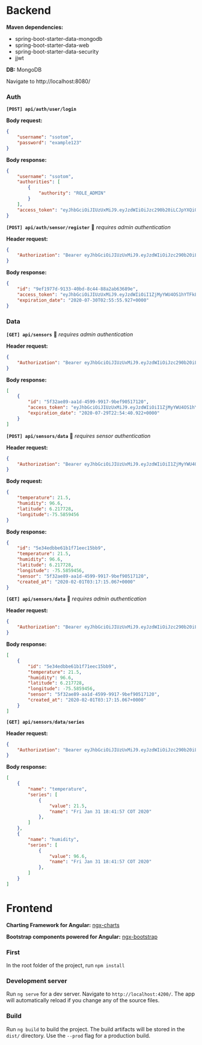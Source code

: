 # Backend
**Maven dependencies:**

- spring-boot-starter-data-mongodb
- spring-boot-starter-data-web
- spring-boot-starter-data-security
- jjwt

**DB:** MongoDB

Navigate to http://localhost:8080/
### Auth
**`[POST] api/auth/user/login`**

**Body request:**
```json
{
	"username": "ssotom",
	"password": "example123"
}
```
**Body response:**
```json
{
    "username": "ssotom",
    "authorities": [
        {
            "authority": "ROLE_ADMIN"
        }
    ],
    "access_token": "eyJhbGciOiJIUzUxMiJ9.eyJzdWIiOiJzc290b20iLCJpYXQiOjE1ODA1MjU1NzEsImV4cCI6MTU4MDUzNDIxMX0.YaXJBzeUD7dduj85Y1phELNw3L3RJ_2jhLijrythv6r2M1nHERqSZtM_QPxLMHRwsGOpqtFEL84d4vE8lZHeBQ"
}
```
**`[POST] api/auth/sensor/register`** :closed_lock_with_key: *requires admin authentication*

**Header request:**
```json
{
    "Authorization": "Bearer eyJhbGciOiJIUzUxMiJ9.eyJzdWIiOiJzc290b20iLCJpYXQiOjE1ODA1MjU1NzEsImV4cCI6MTU4MDUzNDIxMX0.YaXJBzeUD7dduj85Y1phELNw3L3RJ_2jhLijrythv6r2M1nHERqSZtM_QPxLMHRwsGOpqtFEL84d4vE8lZHeBQ"
}
```
**Body response:**
```json
{
    "id": "9ef1977d-9133-40bd-8c44-88a2ab63689e",
    "access_token": "eyJhbGciOiJIUzUxMiJ9.eyJzdWIiOiI1ZjMyYWU4OS1hYTFkLTQ1OTktOTkxNy05YmVmOTA1MTcxMjAiLCJpYXQiOjE1ODA1MTEyODAsImV4cCI6MTU5NjA2MzI4MH0.LvO5aFe2r_TzVNJmFFW16hdEztCp-Lpw_5uMH17ES-TEvoux7ZUURsnNsyJgk0T7-ntPjOLvVzuFk9kGarEh2w",
    "expiration_date": "2020-07-30T02:55:55.927+0000"
}
```
### Data
**`[GET] api/sensors`** :closed_lock_with_key: *requires admin authentication*

**Header request:**
```json
{
    "Authorization": "Bearer eyJhbGciOiJIUzUxMiJ9.eyJzdWIiOiJzc290b20iLCJpYXQiOjE1ODA1MjU1NzEsImV4cCI6MTU4MDUzNDIxMX0.YaXJBzeUD7dduj85Y1phELNw3L3RJ_2jhLijrythv6r2M1nHERqSZtM_QPxLMHRwsGOpqtFEL84d4vE8lZHeBQ"
}
```

**Body response:**
```json
[
    {
        "id": "5f32ae89-aa1d-4599-9917-9bef90517120",
        "access_token": "eyJhbGciOiJIUzUxMiJ9.eyJzdWIiOiI1ZjMyYWU4OS1hYTFkLTQ1OTktOTkxNy05YmVmOTA1MTcxMjAiLCJpYXQiOjE1ODA1MTEyODAsImV4cCI6MTU5NjA2MzI4MH0.LvO5aFe2r_TzVNJmFFW16hdEztCp-Lpw_5uMH17ES-TEvoux7ZUURsnNsyJgk0T7-ntPjOLvVzuFk9kGarEh2w",
        "expiration_date": "2020-07-29T22:54:40.922+0000"
    }
]
```
**`[POST] api/sensors/data`** :closed_lock_with_key: *requires sensor authentication*

**Header request:**
```json
{
    "Authorization": "Bearer eyJhbGciOiJIUzUxMiJ9.eyJzdWIiOiI1ZjMyYWU4OS1hYTFkLTQ1OTktOTkxNy05YmVmOTA1MTcxMjAiLCJpYXQiOjE1ODA1MTEyODAsImV4cCI6MTU5NjA2MzI4MH0.LvO5aFe2r_TzVNJmFFW16hdEztCp-Lpw_5uMH17ES-TEvoux7ZUURsnNsyJgk0T7-ntPjOLvVzuFk9kGarEh2w"
}
```
**Body request:**
```json
{
	"temperature": 21.5,
	"humidity": 96.6,
	"latitude": 6.217728,
	"longitude":-75.5859456
}
```

**Body response:**
```json
{
    "id": "5e34edbbe61b1f71eec15bb9",
    "temperature": 21.5,
    "humidity": 96.6,
    "latitude": 6.217728,
    "longitude": -75.5859456,
    "sensor": "5f32ae89-aa1d-4599-9917-9bef90517120",
    "created_at": "2020-02-01T03:17:15.067+0000"
}
```
**`[GET] api/sensors/data`** :closed_lock_with_key: *requires admin authentication*

**Header request:**
```json
{
    "Authorization": "Bearer eyJhbGciOiJIUzUxMiJ9.eyJzdWIiOiJzc290b20iLCJpYXQiOjE1ODA1MjU1NzEsImV4cCI6MTU4MDUzNDIxMX0.YaXJBzeUD7dduj85Y1phELNw3L3RJ_2jhLijrythv6r2M1nHERqSZtM_QPxLMHRwsGOpqtFEL84d4vE8lZHeBQ"
}
```
**Body response:**
```json
[
    {
        "id": "5e34edbbe61b1f71eec15bb9",
        "temperature": 21.5,
        "humidity": 96.6,
        "latitude": 6.217728,
        "longitude": -75.5859456,
        "sensor": "5f32ae89-aa1d-4599-9917-9bef90517120",
        "created_at": "2020-02-01T03:17:15.067+0000"
    }
]
```
**`[GET] api/sensors/data/series`**

**Header request:**
```json
{
    "Authorization": "Bearer eyJhbGciOiJIUzUxMiJ9.eyJzdWIiOiJzc290b20iLCJpYXQiOjE1ODA1MjU1NzEsImV4cCI6MTU4MDUzNDIxMX0.YaXJBzeUD7dduj85Y1phELNw3L3RJ_2jhLijrythv6r2M1nHERqSZtM_QPxLMHRwsGOpqtFEL84d4vE8lZHeBQ"
}
```
**Body response:**
```json
[
    {
        "name": "temperature",
        "series": [
            {
                "value": 21.5,
                "name": "Fri Jan 31 18:41:57 COT 2020"
            },
        ]
    },
    {
        "name": "humidity",
        "series": [
            {
                "value": 96.6,
                "name": "Fri Jan 31 18:41:57 COT 2020"
            },
        ]
    }
]
```

# Frontend

**Charting Framework for Angular:** [ngx-charts](https://valor-software.com/ngx-bootstrap/)

**Bootstrap components powered for Angular:** [ngx-bootstrap](https://swimlane.gitbook.io/ngx-charts/)

### First
In the root folder of the project, run `npm install` 

### Development server

Run `ng serve` for a dev server. Navigate to `http://localhost:4200/`. The app will automatically reload if you change any of the source files.

### Build

Run `ng build` to build the project. The build artifacts will be stored in the `dist/` directory. Use the `--prod` flag for a production build.
